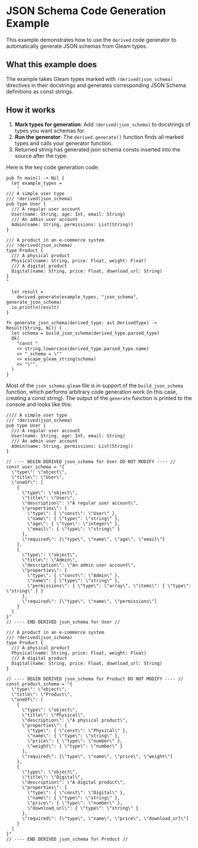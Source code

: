 # JSON Schema Code Generation Example

This example demonstrates how to use the `derived` code generator to
automatically generate JSON schemas from Gleam types.

## What this example does

The example takes Gleam types marked with `!derived(json_schema)` directives in
their docstrings and generates corresponding JSON Schema definitions as const
strings.

## How it works

1. **Mark types for generation**: Add `!derived(json_schema)` to docstrings of
   types you want schemas for.
2. **Run the generator**: The `derived.generate()` function finds all marked
   types and calls your generator function.
3. Returned string has generated json schema consts inserted into the source
   after the type.

Here is the key code generation code:

```gleam
pub fn main() -> Nil {
  let example_types =
    "
/// A simple user type
/// !derived(json_schema)
pub type User {
  /// A regular user account
  User(name: String, age: Int, email: String)
  /// An admin user account
  Admin(name: String, permissions: List(String))
}

/// A product in an e-commerce system
/// !derived(json_schema)
type Product {
  /// A physical product
  Physical(name: String, price: Float, weight: Float)
  /// A digital product
  Digital(name: String, price: Float, download_url: String)
}
"

  let result =
    derived.generate(example_types, "json_schema", generate_json_schema)
  io.println(result)
}

fn generate_json_schema(derived_type: ast.DerivedType) -> Result(String, Nil) {
  let schema = build_json_schema(derived_type.parsed_type)
  Ok(
    "const "
    <> string.lowercase(derived_type.parsed_type.name)
    <> "_schema = \""
    <> escape_gleam_string(schema)
    <> "\"",
  )
}
```

Most of the `json_schema.gleam` file is in support of the `build_json_schema` function,
which performs arbitrary code generation work (in this case, creating a const string).
The output of the `generate` function is printed to the console and looks like this:

```gleam
//// A simple user type
/// !derived(json_schema)
pub type User {
  /// A regular user account
  User(name: String, age: Int, email: String)
  /// An admin user account
  Admin(name: String, permissions: List(String))
}

// ---- BEGIN DERIVED json_schema for User DO NOT MODIFY ---- //
const user_schema = "{
  \"type\": \"object\",
  \"title\": \"User\",
  \"oneOf\": [
    {
      \"type\": \"object\",
      \"title\": \"User\",
      \"description\": \"A regular user account\",
      \"properties\": {
        \"type\": { \"const\": \"User\" },
        \"name\": { \"type\": \"string\" },
        \"age\": { \"type\": \"integer\" },
        \"email\": { \"type\": \"string\" }
      },
      \"required\": [\"type\", \"name\", \"age\", \"email\"]
    },
    {
      \"type\": \"object\",
      \"title\": \"Admin\",
      \"description\": \"An admin user account\",
      \"properties\": {
        \"type\": { \"const\": \"Admin\" },
        \"name\": { \"type\": \"string\" },
        \"permissions\": { \"type\": \"array\", \"items\": { \"type\": \"string\" } }
      },
      \"required\": [\"type\", \"name\", \"permissions\"]
    }
  ]
}"
// ---- END DERIVED json_schema for User //

/// A product in an e-commerce system
/// !derived(json_schema)
type Product {
  /// A physical product
  Physical(name: String, price: Float, weight: Float)
  /// A digital product
  Digital(name: String, price: Float, download_url: String)
}

// ---- BEGIN DERIVED json_schema for Product DO NOT MODIFY ---- //
const product_schema = "{
  \"type\": \"object\",
  \"title\": \"Product\",
  \"oneOf\": [
    {
      \"type\": \"object\",
      \"title\": \"Physical\",
      \"description\": \"A physical product\",
      \"properties\": {
        \"type\": { \"const\": \"Physical\" },
        \"name\": { \"type\": \"string\" },
        \"price\": { \"type\": \"number\" },
        \"weight\": { \"type\": \"number\" }
      },
      \"required\": [\"type\", \"name\", \"price\", \"weight\"]
    },
    {
      \"type\": \"object\",
      \"title\": \"Digital\",
      \"description\": \"A digital product\",
      \"properties\": {
        \"type\": { \"const\": \"Digital\" },
        \"name\": { \"type\": \"string\" },
        \"price\": { \"type\": \"number\" },
        \"download_url\": { \"type\": \"string\" }
      },
      \"required\": [\"type\", \"name\", \"price\", \"download_url\"]
    }
  ]
}"
// ---- END DERIVED json_schema for Product //
```
